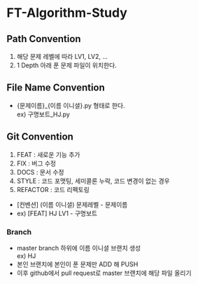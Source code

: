 # FT-Algorithm-Study

## Path Convention
1. 해당 문제 레벨에 따라 LV1, LV2, ...
2. 1 Depth 아래 푼 문제 파일이 위치한다.

## File Name Convention
* {문제이름}_{이름 이니셜}.py 형태로 한다.  
    ex) 구명보트_HJ.py

## Git Convention
1. FEAT : 새로운 기능 추가
2. FIX : 버그 수정
3. DOCS : 문서 수정
4. STYLE : 코드 포맷팅, 세미콜론 누락, 코드 변경이 없는 경우
5. REFACTOR : 코드 리펙토링  

* [컨벤션] (이름 이니셜) 문제레벨 - 문제이름
* ex) [FEAT] HJ LV1 - 구명보트

### Branch
* master branch 하위에 이름 이니셜 브랜치 생성  
    ex) HJ
* 본인 브랜치에 본인이 푼 문제만 ADD 해 PUSH
* 이후 github에서 pull request로 master 브랜치에 해당 파일 올리기